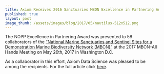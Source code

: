 ```yaml
---
title: Axiom Receives 2016 Sanctuaries MBON Excellence in Partnering Award
published: true
layout: post
image_thumb: /assets/images/blog/2017/05/nautilus-512x512.png
---
```


The NOPP Excellence in Partnering Award was presented to 58 collaborators of the [“National Marine Sanctuaries and Sentinel Sites for a Demonstration Marine Biodiversity Network (MBON)”](http://www.nopp.org/projects/start-year/fy2014/topic-3-demonstration-of-a-u-s-marine-biodiversity-observation-network-marine-bon/#Muller-Karger) at the 2017 MBON-All Hands Meeting on May 26th, 2017 in Washington D.C.

As a collaborator in this effort, Axiom Data Science was pleased to be among the recipients. For the full article click [here](http://www.nopp.org/2017/2016-sanctuaries-mbon-excellence-in-partnering-award-ceremony/).


